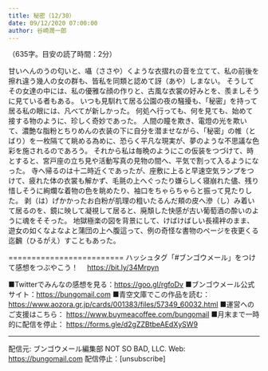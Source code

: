 ```yaml
---
title: 秘密（12/30）
date: 09/12/2020 07:00:00
author: 谷崎潤一郎
---
```


（635字。目安の読了時間：2分）

甘いへんのうの匂いと、囁（ささや）くような衣摺れの音を立てて、私の前後を擦れ違う幾人の女の群も、皆私を同類と認めて訝（あや）しまない。
そうしてその女達の中には、私の優雅な顔の作りと、古風な衣裳の好みとを、羨ましそうに見ている者もある。
いつも見馴れて居る公園の夜の騒擾も、「秘密」を持って居る私の眼には、凡べてが新しかった。
何処へ行っても、何を見ても、始めて接する物のように、珍しく奇妙であった。
人間の瞳を欺き、電燈の光を欺いて、濃艶な脂粉とちりめんの衣装の下に自分を潜ませながら、「秘密」の帷（とばり）を一枚隔てて眺める為めに、恐らく平凡な現実が、夢のような不思議な色彩を施されるのであろう。
それから私は毎晩のようにこの仮装をつづけて、時とすると、宮戸座の立ち見や活動写真の見物の間へ、平気で割って入るようになった。
寺へ帰るのは十二時近くであったが、座敷に上ると早速空気ランプをつけて、疲れた体の衣裳も解かず、毛氈の上へぐったり嫌らしく寝崩れた儘、残り惜しそうに絢爛な着物の色を眺めたり、袖口をちゃらちゃらと振って見たりした。
剥（は）げかかったお白粉が肌理の粗いたるんだ頬の皮へ滲（し）み着いて居るのを、鏡に映して凝視して居ると、廃頽した快感が古い葡萄酒の酔いのように魂をそそった。
地獄極楽の図を背景にして、けばけばしい長襦袢のまま、遊女の如くなよなよと蒲団の上へ腹這って、例の奇怪な書物のページを夜更くる迄飜（ひるがえ）すこともあった。

=========================
ハッシュタグ「#ブンゴウメール」をつけて感想をつぶやこう！　
https://bit.ly/34Mrpyn

■Twitterでみんなの感想を見る：https://goo.gl/rgfoDv
■ブンゴウメール公式サイト：https://bungomail.com
■青空文庫でこの作品を読む：https://www.aozora.gr.jp/cards/001383/files/57349_60032.html
■運営へのご支援はこちら： https://www.buymeacoffee.com/bungomail
■月末まで一時的に配信を停止： https://forms.gle/d2gZZBtbeAEdXySW9

-------
配信元: ブンゴウメール編集部
NOT SO BAD, LLC.
Web: https://bungomail.com
配信停止：[unsubscribe]

